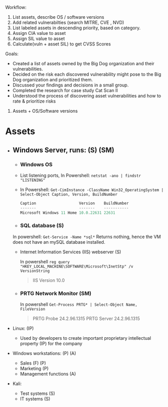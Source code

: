 Workflow:
1. List assets, describe OS / software versions
2. Add related vulnerabilties (search MITRE, CVE , NVD)
3. List labeled assets in descending priority, based on category.
4. Assign CIA value to asset
5. Assign SIL value to asset
6. Calculate(vuln + asset SIL) to get CVSS Scores

Goals:
- Created a list of assets owned by the Big Dog organization and their vulnerabilities.
- Decided on the risk each discovered vulnerability might pose to the Big Dog organization and prioritized them.
- Discussed your findings and decisions in a small group.
- Completed the research for case study Cat Scan II
- Understood the process of discovering asset vulnerabilities and how to rate & prioritize risks


1. Assets + OS/Software versions

# Assets
- ## Windows Server, runs: (S) (SM)
    - ### Windows OS
    - List listening ports, In Powershell: `netstat -ano | findstr "LISTENING"`
    - In Powershell: `Get-CimInstance -ClassName Win32_OperatingSystem | Select-Object Caption, Version, BuildNumber`
        ```ps1
        Caption                   Version    BuildNumber
        -------                   -------    -----------
        Microsoft Windows 11 Home 10.0.22631 22631
        ```

    - ### SQL database (S)
    
    In powershell: `Get-Service -Name *sql*` Returns nothing, hence the VM does not have an mySQL database installed.
    - Internet Information Services (IIS) webserver (S)

      In powershell `reg query "HKEY_LOCAL_MACHINE\SOFTWARE\Microsoft\InetStp" /v VersionString`
      > IIS Version 10.0
    - ### PRTG Network Monitor (SM)

      In powershell `Get-Process PRTG* | Select-Object Name, FileVersion`
      > PRTG Probe 24.2.96.1315
      > PRTG Server 24.2.96.1315

- Linux: (IP)
    - Used by developers to create important proprietary intellectual property (IP) for the company

- Windows workstations: (P) (A)
    - Sales (F) (P)
    - Marketing (P)
    - Management functions (A)

- Kali: 
    - Test systems (S)
    - IT systems (S)
